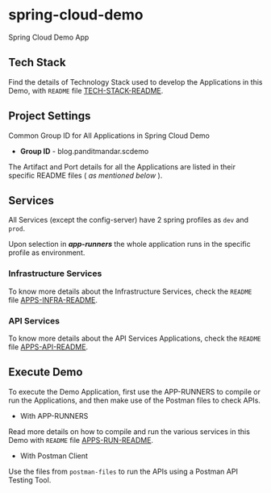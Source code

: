 # spring-cloud-demo
Spring Cloud Demo App


## Tech Stack
Find the details of Technology Stack used to develop the Applications in this Demo, with ```README``` file [TECH-STACK-README](docs/TECH-STACK-README.md).


## Project Settings
Common Group ID for All Applications in Spring Cloud Demo

 - **Group ID** - blog.panditmandar.scdemo

The Artifact and Port details for all the Applications are listed in their specific README files ( _as mentioned below_ ).


## Services
All Services (except the config-server) have 2 spring profiles as ```dev``` and ```prod```.

Upon selection in **_app-runners_** the whole application runs in the specific profile as  environment.


### Infrastructure Services
To know more details about the Infrastructure Services, check the ```README``` file [APPS-INFRA-README](apps-infra/APPS-INFRA-README.md).


### API Services
To know more details about the API Services Applications, check the ```README``` file [APPS-API-README](apps-api/APPS-API-README.md).


## Execute Demo
To execute the Demo Application, first use the APP-RUNNERS to compile or run the Applications, and then make use of the Postman files to check APIs.

 - With APP-RUNNERS

Read more details on how to compile and run the various services in this Demo with ```README``` file [APPS-RUN-README](app-runners/APPS-RUN-README.md).


 - With Postman Client

Use the files from ```postman-files``` to run the APIs using a Postman API Testing Tool.
